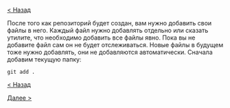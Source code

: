 [< Назад](./init.md)

После того как репозиторий будет создан, вам нужно добавить свои файлы в него. Каждый файл нужно добавлять отдельно или сказать утилите, что необходимо добавить все файлы явно. Пока вы не добавите файл сам он не будет отслеживаться. Новые файлы в будущем тоже нужно добавлять, они не добавляются автоматически.  Сначала добавим текущую папку:
```
git add .
```

[< Назад](./init.md) 

[Далее >](./commit.md)